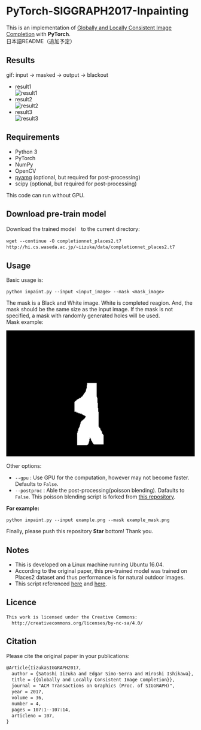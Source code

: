 # PyTorch-SIGGRAPH2017-Inpainting
This is an implementation of [Globally and Locally Consistent Image Completion](http://hi.cs.waseda.ac.jp/~iizuka/projects/completion/) with **PyTorch**.    
日本語README（追加予定）

## Results
gif: input -> masked -> output -> blackout
- result1  
![result1](images/result1.gif)  
- result2  
![result2](images/result2.gif)  
- result3  
![result3](images/result3.gif)  

## Requirements
- Python 3  
- PyTorch  
- NumPy
- OpenCV  
- [pyamg](https://github.com/pyamg/pyamg) (optional, but required for post-processing)
- scipy (optional, but required for post-processing)  

This code can run without GPU.  


## Download pre-train model  
Download the trained model　to the current directory:
```
wget --continue -O completionnet_places2.t7 http://hi.cs.waseda.ac.jp/~iizuka/data/completionnet_places2.t7
```

## Usage  
Basic usage is:
```
python inpaint.py --input <input_image> --mask <mask_image>
```
The mask is a Black and White image. White is completed reagion.  And, the mask should be the same size as the input image.  If the mask is not specified, a mask with randomly generated holes will be used.  
Mask example:  
<p align="center">
<img src="example_mask.png" width="540">
</p>


Other options:
- ```--gpu``` : Use GPU for the computation, however may not become faster. Defaults to ```False```.
- ```--postproc``` : Able the post-processing(poisson blending). Dafaults to ```False```. This poisson blending script is forked from [this repository](https://github.com/parosky/poissonblending).  

**For example:**  
```
python inpaint.py --input example.png --mask example_mask.png
```
Finally, please push this repository **Star** bottom! Thank you.  

## Notes
- This is developed on a Linux machine running Ubuntu 16.04.
- According to the original paper, this pre-trained model was trained on Places2 dataset and thus performance is for natural outdoor images.
- This script referenced [here](https://github.com/satoshiiizuka/siggraph2017_inpainting) and [here](https://github.com/parosky/poissonblending).

## Licence
```
This work is licensed under the Creative Commons:
  http://creativecommons.org/licenses/by-nc-sa/4.0/
```

## Citation
Please cite the original paper in your publications:
```
@Article{IizukaSIGGRAPH2017,
  author = {Satoshi Iizuka and Edgar Simo-Serra and Hiroshi Ishikawa},
  title = {{Globally and Locally Consistent Image Completion}},
  journal = "ACM Transactions on Graphics (Proc. of SIGGRAPH)",
  year = 2017,
  volume = 36,
  number = 4,
  pages = 107:1--107:14,
  articleno = 107,
}
```

